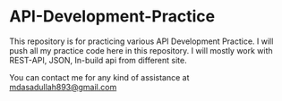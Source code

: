 # API-Development-Practice

This repository is for practicing various API Development Practice. I will push all my practice code here in this repository. I will mostly work with REST-API, JSON, In-build api from different site.

You can contact me for any kind of assistance at mdasadullah893@gmail.com
